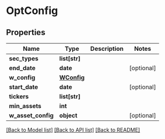 # OptConfig

## Properties
Name | Type | Description | Notes
------------ | ------------- | ------------- | -------------
**sec_types** | **list[str]** |  | 
**end_date** | **date** |  | [optional] 
**w_config** | [**WConfig**](WConfig.md) |  | 
**start_date** | **date** |  | [optional] 
**tickers** | **list[str]** |  | 
**min_assets** | **int** |  | 
**w_asset_config** | **object** |  | [optional] 

[[Back to Model list]](../README.md#documentation-for-models) [[Back to API list]](../README.md#documentation-for-api-endpoints) [[Back to README]](../README.md)


